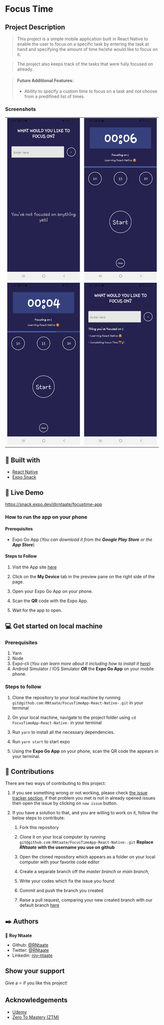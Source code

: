 # Focus Time

## Project Description

> This project is a simple mobile application built in React Native to enable the user to focus on a specific task by entering the task at hand and specifying the amount of time he/she would like to focus on it.

> The project also keeps track of the tasks that were fully focused on already.

> #### Future Additional Features:
> - Ability to specify a custom time to focus on a task and not choose from a predifined list of times.

### Screenshots
|||
|-|-|
|![](/assets/Focus_1.jpg) | ![](/assets/Focus_2.jpg)
|![](/assets/Focus_3.jpg) | ![](/assets/Focus_4.jpg)

##  🔧 Built with

- [React Native](https://reactnative.dev/)
- [Expo Snack](https://snack.expo.dev/)

## 🔴 Live Demo
https://snack.expo.dev/@rntaate/focustime-app

### How to run the app on your phone

#### Prerequisites
- Expo Go App (*You can download it from the __Google Play Store__ or the __App Store__*)

#### Steps to Follow

1. Visit the App site [here](https://snack.expo.dev/@rntaate/focustime-app)

1. Click on the __My Device__ tab in the preview pane on the right side of the page.

1. Open your Expo Go App on your phone.

1. Scan the __QR__ code with the Expo App.

1. Wait for the app to open.


## 	💻 Get started on local machine
### Prerequisites
1. Yarn
1. Node
1. Expo-cli (*You can learn more about it including how to install it [here](https://docs.expo.dev/workflow/expo-cli/)*)
1. Android Simulator / IOS Simulator *__OR__* the __Expo Go App__ on your mobile phone.


### Steps to follow

1. Clone the repository to your local machine by running `git@github.com:RNtaate/FocusTimeApp-React-Native-.git` in your terminal

1. On your local machine, navigate to the project folder using `cd FocusTimeApp-React-Native-` in your terminal

1. Run `yarn` to install all the necessary dependencies.

1. Run `yarn start` to start expo

1. Using the __Expo Go App__ on your phone, scan the QR code the appears in your terminal.

## 🤝 Contributions
  There are two ways of contributing to this project:

1. If you see something wrong or not working, please check [the issue tracker section](https://github.com/RNtaate/FocusTimeApp-React-Native-/issues), if that problem you met is not in already opened issues then open the issue by clicking on `new issue` button.

2. If you have a solution to that, and you are willing to work on it, follow the below steps to contribute:
    1.  Fork this repository

    1.  Clone it on your local computer by running `git@github.com:RNtaate/FocusTimeApp-React-Native-.git` __Replace *RNtaate* with the username you use on github__
    1.  Open the cloned repository which appears as a folder on your local computer with your favorite code editor
    1.  Create a separate branch off the *master branch* or *main branch*,
    1.  Write your codes which fix the issue you found
    1.  Commit and push the branch you created
    1.  Raise a pull request, comparing your new created branch with our default branch [here](https://github.com/RNtaate/FocusTimeApp-React-Native-)

## ✒️  Authors

👤 **Roy Ntaate**

- Github: [@RNtaate](https://github.com/RNtaate)
- Twitter: [@RNtaate](https://twitter.com/RNtaate)
- Linkedin: [roy-ntaate](https://linkedin.com/in/roy-ntaate)

## Show your support

Give a ⭐️ if you like this project!

## Acknowledgements
- [Udemy](https://www.udemy.com/)
- [Zero To Mastery (ZTM)](https://zerotomastery.io/)